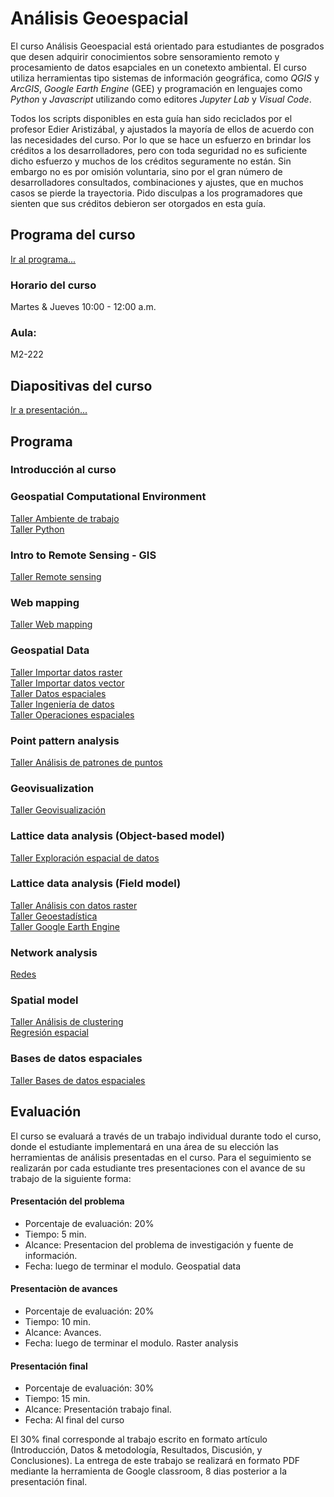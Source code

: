 # Análisis Geoespacial

El curso Análisis Geoespacial está orientado para estudiantes de posgrados que desen adquirir conocimientos sobre sensoramiento remoto y procesamiento de datos esapciales en un conetexto ambiental. El curso utiliza herramientas tipo sistemas de información geográfica, como *QGIS* y *ArcGIS*, *Google Earth Engine* (GEE) y programación en lenguajes como *Python* y *Javascript* utilizando como editores *Jupyter Lab* y *Visual Code*. 

Todos los scripts disponibles en esta guía han sido reciclados por el profesor Edier Aristizábal, y ajustados la mayoría de ellos de acuerdo con las necesidades del curso. Por lo que se hace un esfuerzo en brindar los créditos a los desarrolladores, pero con toda seguridad no es suficiente dicho esfuerzo y muchos de los créditos seguramente no están. Sin embargo no es por omisión voluntaria, sino por el gran número de desarrolladores consultados, combinaciones y ajustes, que en muchos casos se pierde la trayectoria. Pido disculpas a los programadores que sienten que sus créditos debieron ser otorgados en esta guía.

## Programa del curso
[Ir al programa...](/Programa_AnalisisGeoespacial.pdf)

### Horario del curso
Martes & Jueves 10:00 - 12:00 a.m.

### Aula:
M2-222

## Diapositivas del curso
[Ir a presentación...](/html/AnalisisGeoespacial.html)

## Programa

### Introducción al curso

### Geospatial Computational Environment
[Taller Ambiente de trabajo](/Notebooks/ComputationalEnvironment.ipynb)  
[Taller Python](/Notebooks/Python.ipynb)


### Intro to Remote Sensing - GIS
[Taller Remote sensing](/Guias/Guia_SIG.pdf) 

### Web mapping
[Taller Web mapping](/Notebooks/WebMapping.ipynb) 

### Geospatial Data
[Taller Importar datos raster](/Notebooks/DownloadData_Raster)  
[Taller Importar datos vector](/Notebooks/DownloadData_Vector.ipynb)  
[Taller Datos espaciales](/Notebooks/GeospatialData.ipynb)   
[Taller Ingeniería de datos](/Notebooks/DataEngineering.ipynb)  
[Taller Operaciones espaciales](/Notebooks/SpatialOperation.ipynb)  

### Point pattern analysis
[Taller Análisis de patrones de puntos](/Notebooks/PointPatternAnalysis.ipynb) 

### Geovisualization
[Taller Geovisualización](/Notebooks/Geovisualization.ipynb)

### Lattice data analysis (Object-based model)
[Taller Exploración espacial de datos](/Notebooks/ESDA.ipynb)

### Lattice data analysis (Field model)
[Taller Análisis con datos raster](/Notebooks/Raster.ipynb)   
[Taller Geoestadística](/Notebooks/Geostatistic.ipynb)   
[Taller Google Earth Engine](/Notebooks/GEE.ipynb)  

### Network analysis
[Redes](/Notebooks/Network.ipynb) 

### Spatial model
[Taller Análisis de clustering](/Notebooks/Clustering.ipynb)   
[Regresión espacial](/Notebooks/SpatialRegression.ipynb)   

### Bases de datos espaciales
[Taller Bases de datos espaciales](/Notebooks/SGDB.ipynb) 

## Evaluación
El curso se evaluará a través de un trabajo individual durante todo el curso, donde el estudiante implementará en una área de 
su elección las herramientas de análisis presentadas en el curso. Para el seguimiento se realizarán por cada estudiante tres 
presentaciones con el avance de su trabajo de la siguiente forma:

#### Presentación del problema
* Porcentaje de evaluación: 20%
* Tiempo: 5 min.
* Alcance: Presentacion del problema de investigación y fuente de información.
* Fecha: luego de terminar el modulo. Geospatial data

#### Presentaciòn de avances
* Porcentaje de evaluación: 20%
* Tiempo: 10 min.
* Alcance: Avances.
* Fecha: luego de terminar el modulo. Raster analysis

#### Presentación final
* Porcentaje de evaluación: 30%
* Tiempo: 15 min.
* Alcance: Presentación trabajo final.
* Fecha: Al final del curso

El 30% final corresponde al trabajo escrito en formato artículo (Introducción, Datos \& metodología, Resultados, Discusión, 
y Conclusiones). La entrega de este trabajo se realizará en formato PDF mediante la herramienta de Google classroom, 8 dias posterior a la presentación final.
